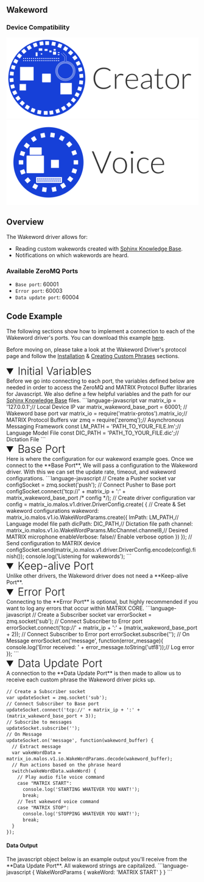 <h2 style="padding-top:0">Wakeword</h2>

### Device Compatibility
<img class="creator-compatibility-icon" src="../../img/creator-icon.svg">
<img class="voice-compatibility-icon" src="../../img/voice-icon.svg">

## Overview

The Wakeword driver allows for:

* Reading custom wakewords created with <a href="http://www.speech.cs.cmu.edu/tools/lmtool-new.html" target="_blank">Sphinx Knowledge Base</a>.
* Notifications on which wakewords are heard.

<h3 style="padding-top:0">Available ZeroMQ Ports</h3>

* `Base port`: 60001
* `Error port`: 60003
* `Data update port`: 60004

## Code Example
The following sections show how to implement a connection to each of the Wakeword driver's ports. You can download this example <a href="https://github.com/matrix-io/matrix-core-examples/blob/master/javascript/wakeword.js" target="_blank">here</a>.

<!-- Setup -->
Before moving on, please take a look at the Wakeword Driver's protocol page and follow the [Installation](./../protocols/wakeword#http://localhost:8000/matrix-core/protocols/wakeword/#installation) & [Creating Custom Phrases](http://localhost:8000/matrix-core/protocols/wakeword/#creating-custom-phrases) sections.

<!-- Initial Variables -->
<details open>
<summary style="font-size: 1.75rem; font-weight: 300;">Initial Variables</summary>
Before we go into connecting to each port, the variables defined below are needed in order to access the ZeroMQ and MATRIX Protocol Buffer libraries for Javascript. We also define a few helpful variables and the path for our <a href="http://www.speech.cs.cmu.edu/tools/lmtool-new.html" target="_blank">Sphinx Knowledge Base</a> files.
```language-javascript
var matrix_ip = '127.0.0.1';// Local Device IP
var matrix_wakeword_base_port = 60001; // Wakeword base port
var matrix_io = require('matrix-protos').matrix_io;// MATRIX Protocol Buffers
var zmq = require('zeromq');// Asynchronous Messaging Framework
const LM_PATH = 'PATH_TO_YOUR_FILE.lm';// Language Model File
const DIC_PATH = 'PATH_TO_YOUR_FILE.dic';// Dictation File
```
</details>

<!-- Base PORT -->
<details open>
<summary style="font-size: 1.75rem; font-weight: 300;">Base Port</summary>
Here is where the configuration for our wakeword example goes. Once we connect to the **Base Port**, We will pass a configuration to the Wakeword driver. With this we can set the update rate, timeout, and wakeword configurations.
```language-javascript
// Create a Pusher socket
var configSocket = zmq.socket('push');
// Connect Pusher to Base port
configSocket.connect('tcp://' + matrix_ip + ':' + matrix_wakeword_base_port /* config */);
// Create driver configuration
var config = matrix_io.malos.v1.driver.DriverConfig.create(
{ // Create & Set wakeword configurations
  wakeword: matrix_io.malos.v1.io.WakeWordParams.create({
    lmPath: LM_PATH,// Language model file path
    dicPath: DIC_PATH,// Dictation file path
    channel: matrix_io.malos.v1.io.WakeWordParams.MicChannel.channel8,// Desired MATRIX microphone
    enableVerbose: false// Enable verbose option
  })
});
// Send configuration to MATRIX device
configSocket.send(matrix_io.malos.v1.driver.DriverConfig.encode(config).finish());
console.log('Listening for wakewords');
```
</details>

<!-- Keep-alive PORT -->
<details open>
<summary style="font-size: 1.75rem; font-weight: 300;">Keep-alive Port</summary>
Unlike other drivers, the Wakeword driver does not need a **Keep-alive Port**.

</details>

<!-- Error PORT -->
<details open>
<summary style="font-size: 1.75rem; font-weight: 300;">Error Port</summary>
Connecting to the **Error Port** is optional, but highly recommended if you want to log any errors that occur within MATRIX CORE.
```language-javascript
// Create a Subscriber socket
var errorSocket = zmq.socket('sub');
// Connect Subscriber to Error port
errorSocket.connect('tcp://' + matrix_ip + ':' + (matrix_wakeword_base_port + 2));
// Connect Subscriber to Error port
errorSocket.subscribe('');
// On Message
errorSocket.on('message', function(error_message){
  console.log('Error received: ' + error_message.toString('utf8'));// Log error
});
```
</details>

<!-- Data Update PORT -->
<details open>
<summary style="font-size: 1.75rem; font-weight: 300;">Data Update Port</summary>
A connection to the **Data Update Port** is then made to allow us to receive each custom phrase the Wakeword driver picks up.

```language-javascript
// Create a Subscriber socket
var updateSocket = zmq.socket('sub');
// Connect Subscriber to Base port
updateSocket.connect('tcp://' + matrix_ip + ':' + (matrix_wakeword_base_port + 3));
// Subscribe to messages
updateSocket.subscribe('');
// On Message
updateSocket.on('message', function(wakeword_buffer) {
  // Extract message
  var wakeWordData = matrix_io.malos.v1.io.WakeWordParams.decode(wakeword_buffer);
  // Run actions based on the phrase heard
  switch(wakeWordData.wakeWord) {
    // Play audio file voice command
    case "MATRIX START":
      console.log('STARTING WHATEVER YOU WANT!');
      break;
    // Test wakeword voice command
    case "MATRIX STOP":
      console.log('STOPPING WHATEVER YOU WANT!');
      break;
  }
});
```
<h4>Data Output</h4>
The javascript object below is an example output you'll receive from the **Data Update Port**. All wakeword strings are capitalized.
```language-javascript
{
  WakeWordParams { wakeWord: 'MATRIX START' }
}
```
</details>